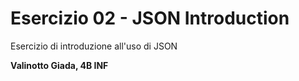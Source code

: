 # Esercizio 02 - JSON Introduction

Esercizio di introduzione all'uso di JSON

**Valinotto Giada, 4B INF**